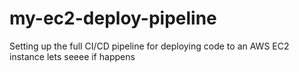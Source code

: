# my-ec2-deploy-pipeline
Setting up the full CI/CD pipeline for deploying code to an AWS EC2 instance
lets seeee if happens
